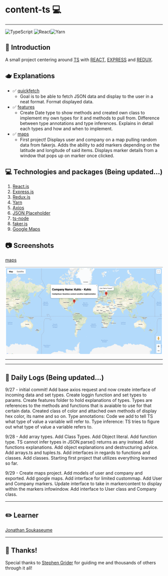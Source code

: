 # content-ts 💻
---
![TypeScript](https://img.shields.io/badge/typescript-%23007ACC.svg?style=for-the-badge&logo=typescript&logoColor=white) ![React](https://img.shields.io/badge/react-%2320232a.svg?style=for-the-badge&logo=react&logoColor=%2361DAFB)![Yarn](https://img.shields.io/badge/yarn-%232C8EBB.svg?style=for-the-badge&logo=yarn&logoColor=white)

## 👋 Introduction 
A small project centering around [TS](https://www.typescriptlang.org/) with [REACT](https://reactjs.org/), [EXPRESS](https://expressjs.com/) and [REDUX](https://redux.js.org/).

## 🫖 Explanations
- ✅ [quickfetch](https://github.com/jsoomie/content-ts/tree/main/quickfetch)
  - Goal is to be able to fetch JSON data and display to the user in a neat format. Format displayed data.
- ✅ [features](https://github.com/jsoomie/content-ts/tree/main/features)
  - Create Date type to show methods and created own class to implement my own types for it and methods to pull from. Difference between type annotations and type inferences. Explains in detail each types and how and when to implement.
- ✅ [maps](https://github.com/jsoomie/content-ts/tree/main/maps)
  - First project! Displays user and company on a map pulling random data from fakerjs. Adds the ability to add markers depending on the latitude and longitude of said items. Displays marker details from a window that pops up on marker once clicked.

## 💻 Technologies and packages (Being updated...)
1. [React.js](https://reactjs.org/)
2. [Express.js](https://expressjs.com/)
3. [Redux.js](https://redux.js.org/)
4. [Yarn](https://yarnpkg.com/)
5. [Axios](https://axios-http.com/docs/intro)
6. [JSON Placeholder](https://jsonplaceholder.typicode.com/)
7. [ts-node](https://typestrong.org/ts-node/)
8. [faker.js](https://www.npmjs.com/package/faker)
9. [Google Maps](https://developers.google.com/maps/documentation)


## 📷 Screenshots
[maps](https://github.com/jsoomie/content-ts/tree/main/maps)


![maps](./assets/maps-screen.png)

---

---
## 📝 Daily Logs (Being updated...)
9/27 - initial commit!  Add base axios request and now create interface of incoming data and set types. Create loggin function and set types to params. Create features folder to hold explanations of types. Types are references to the methods and functions that is avaiable to use for that certain data. Created class of color and attached own methods of display hex color, its name and so on. Type annotations: Code we add to tell TS what type of value a variable will refer to. Type inference: TS tries to figure out what type of value a variable refers to.

9/28 - Add array types. Add Class Types. Add Object literal. Add function type. TS cannot infer types in JSON.parse() returns as any instead. Add functions explanations. Add object explanations and destructuring advice. Add arrays.ts and tuples.ts. Add interfaces in regards to functions and classes. Add classes. Starting first project that utilizes everything learned so far.

9/29 - Create maps project. Add models of user and company and exported. Add google maps. Add interface for limited custommap. Add User and Company markers. Update interface to take in markercontent to display within the markers infowindow. Add interface to User class and Company class.

---

## ✏️ Learner
[Jonathan Soukaseume](https://github.com/jsoomie)

---

## 🙏 Thanks!
Special thanks to [Stephen Grider](https://udemy.com/user/sgslo) for guiding me and thousands of others through it all! 



